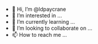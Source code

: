 - 👋 Hi, I’m @ldpaycrane
- 👀 I’m interested in ...
- 🌱 I’m currently learning ...
- 💞️ I’m looking to collaborate on ...
- 📫 How to reach me ...

<!---
ldpaycrane/ldpaycrane is a ✨ special ✨ repository because its `README.md` (this file) appears on your GitHub profile.
You can click the Preview link to take a look at your changes.
--->
